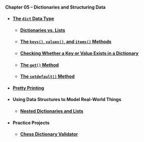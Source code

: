 #### Chapter 05 – Dictionaries and Structuring Data
- #### [The `dict` Data Type](practice05_01.py)
  - #### [Dictionaries vs. Lists](practice05_02.py)
  - #### [The `keys()`, `values()`, and `items()` Methods](practice05_03.py)
  - #### [Checking Whether a Key or Value Exists in a Dictionary](practice05_04.py)
  - #### [The `get()` Method](practice05_05.py)
  - #### [The `setdefault()` Method](practice05_06.py)
- #### [Pretty Printing](practice05_07.py)
- #### Using Data Structures to Model Real-World Things
  - #### [Nested Dictionaries and Lists](practice05_08.py)
- #### Practice Projects
  - #### [Chess Dictionary Validator](exercise05_01.py)